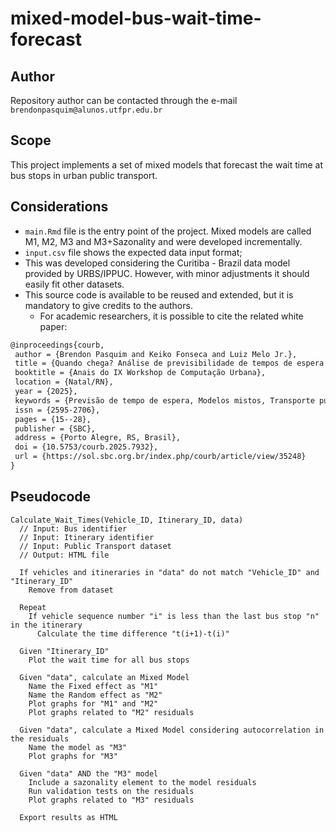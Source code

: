 # mixed-model-bus-wait-time-forecast

## Author
Repository author can be contacted through the e-mail `brendonpasquim@alunos.utfpr.edu.br`

## Scope

This project implements a set of mixed models that forecast the wait time at bus stops in urban public transport.

## Considerations
- `main.Rmd` file is the entry point of the project. Mixed models are called M1, M2, M3 and M3+Sazonality and were developed incrementally.
- `input.csv` file shows the expected data input format;
- This was developed considering the Curitiba - Brazil data model provided by URBS/IPPUC. However, with minor adjustments it should easily fit other datasets.
- This source code is available to be reused and extended, but it is mandatory to give credits to the authors.
  - For academic researchers, it is possible to cite the related white paper:
``` latex
@inproceedings{courb,
 author = {Brendon Pasquim and Keiko Fonseca and Luiz Melo Jr.},
 title = {Quando chega? Análise de previsibilidade de tempos de espera em transporte público urbano utilizando Modelos Mistos},
 booktitle = {Anais do IX Workshop de Computação Urbana},
 location = {Natal/RN},
 year = {2025},
 keywords = {Previsão de tempo de espera, Modelos mistos, Transporte público urbano, Dados abertos},
 issn = {2595-2706},
 pages = {15--28},
 publisher = {SBC},
 address = {Porto Alegre, RS, Brasil},
 doi = {10.5753/courb.2025.7932},
 url = {https://sol.sbc.org.br/index.php/courb/article/view/35248}
}
```

## Pseudocode

```
Calculate_Wait_Times(Vehicle_ID, Itinerary_ID, data)
  // Input: Bus identifier
  // Input: Itinerary identifier
  // Input: Public Transport dataset
  // Output: HTML file

  If vehicles and itineraries in "data" do not match "Vehicle_ID" and "Itinerary_ID"
    Remove from dataset

  Repeat
    If vehicle sequence number "i" is less than the last bus stop "n" in the itinerary
      Calculate the time difference "t(i+1)-t(i)"

  Given "Itinerary_ID"
    Plot the wait time for all bus stops

  Given "data", calculate an Mixed Model
    Name the Fixed effect as "M1"
    Name the Random effect as "M2"
    Plot graphs for "M1" and "M2"
    Plot graphs related to "M2" residuals

  Given "data", calculate a Mixed Model considering autocorrelation in the residuals
    Name the model as "M3"
    Plot graphs for "M3"

  Given "data" AND the "M3" model
    Include a sazonality element to the model residuals
    Run validation tests on the residuals
    Plot graphs related to "M3" residuals

  Export results as HTML
```